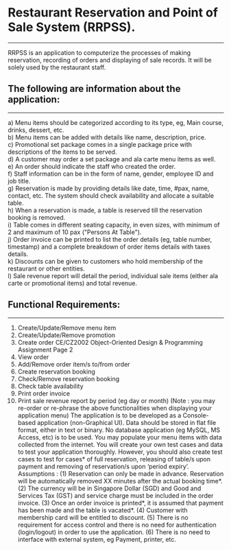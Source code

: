 # Restaurant Reservation and Point of Sale System (RRPSS).
___

 RRPSS is an application to computerize the processes of making reservation, recording of orders and displaying of sale records. It will be solely used by the restaurant staff.

## The following are information about the application:
___
a) Menu items should be categorized according to its type, eg, Main course, drinks,
dessert, etc.
<br>b) Menu items can be added with details like name, description, price.
<br>c) Promotional set package comes in a single package price with descriptions of the
items to be served.
<br>d) A customer may order a set package and ala carte menu items as well.
<br>e) An order should indicate the staff who created the order.
<br>f) Staff information can be in the form of name, gender, employee ID and job title.
<br>g) Reservation is made by providing details like date, time, #pax, name, contact, etc.
The system should check availability and allocate a suitable table.
<br>h) When a reservation is made, a table is reserved till the reservation booking is
removed.
<br>i) Table comes in different seating capacity, in even sizes, with minimum of 2 and
maximum of 10 pax ("Persons At Table").
<br>j) Order invoice can be printed to list the order details (eg, table number, timestamp)
and a complete breakdown of order items details with taxes details.
<br>k) Discounts can be given to customers who hold membership of the restaurant or other
entities.
<br>l) Sale revenue report will detail the period, individual sale items (either ala carte or
promotional items) and total revenue.

## Functional Requirements:
___
1. Create/Update/Remove menu item
2. Create/Update/Remove promotion
3. Create order
   CE/CZ2002 Object-Oriented Design & Programming Assignment
   Page 2
4. View order
5. Add/Remove order item/s to/from order
6. Create reservation booking
7. Check/Remove reservation booking
8. Check table availability
9. Print order invoice
10. Print sale revenue report by period (eg day or month)
    (Note : you may re-order or re-phrase the above functionalities when displaying your
    application menu)
    The application is to be developed as a Console-based application (non-Graphical UI).
    Data should be stored in flat file format, either in text or binary. No database application (eg
    MySQL, MS Access, etc) is to be used.
    You may populate your menu items with data collected from the internet.
    You will create your own test cases and data to test your application thoroughly. However,
    you should also create test cases to test for cases* of full reservation, releasing of table/s upon
    payment and removing of reservation/s upon ‘period expiry’.
    Assumptions :
    (1) Reservation can only be made in advance. Reservation will be automatically removed XX
    minutes after the actual booking time*.
    (2) The currency will be in Singapore Dollar (SGD) and Good and Services Tax (GST) and
    service charge must be included in the order invoice.
    (3) Once an order invoice is printed*, it is assumed that payment has been made and the table
    is vacated*.
    (4) Customer with membership card will be entitled to discount.
    (5) There is no requirement for access control and there is no need for authentication
    (login/logout) in order to use the application.
    (6) There is no need to interface with external system, eg Payment, printer, etc.